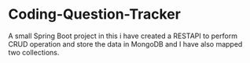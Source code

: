 # Coding-Question-Tracker
A small Spring Boot project in this i have created a RESTAPI to perform CRUD operation and store the data in MongoDB and I have also mapped two collections.
